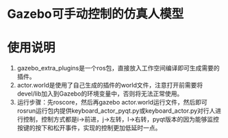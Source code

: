 # Gazebo可手动控制的仿真人模型

# 使用说明

1. gazebo_extra_plugins是一个ros包，直接放入工作空间编译即可生成需要的插件。
2. actor.world是使用了自己生成的插件的world文件，注意打开前需要将devel/lib加入到Gazebo的环境变量中，否则将无法正常使用。
3. 运行步骤：先roscore，然后再gazebo actor.world运行文件，然后即可rosrun运行包内提供keyboard_actor_pyqt.py或keyboard_actor.py对行人进行控制，控制方式都是i->前进，j->左转，l->右转，pyqt版本的因为能够监控按键的按下和松开事件，实现的控制更加低延时一点。
